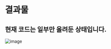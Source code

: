 # 결과물

## 현재 코드는 일부만 올려둔 상태입니다.

![image](https://github.com/dsjk3172/Three.js_Project/assets/49221672/1465a109-4d05-4caa-8631-a351ae1cc42c)
